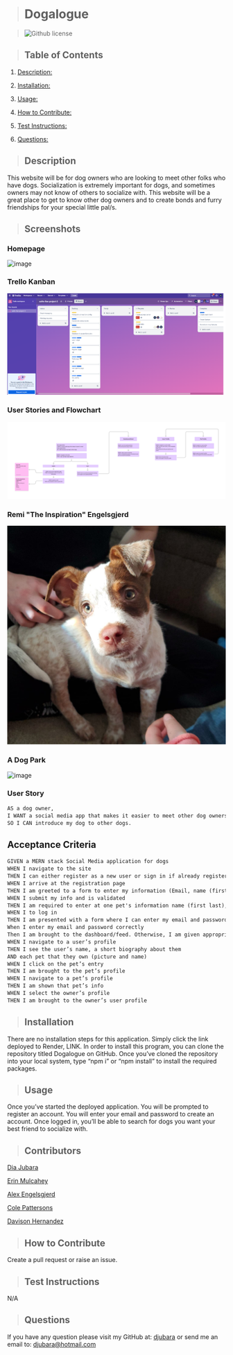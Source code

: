 > # Dogalogue

 > ![Github license](https://img.shields.io/badge/license-MIT-blue.svg)

  > ## Table of Contents

  1. [Description:](#description)
  2. [Installation:](#installation)
  3. [Usage:](#usage)
  4. [How to Contribute:](#how-to-contribute)
  
  6. [Test Instructions:](#test-instructions)
  7. [Questions:](#questions)

  > ## Description

This website will be for dog owners who are looking to meet other folks who have dogs. Socialization is extremely important for dogs, and sometimes owners may not know of others to socialize with. This website will be a great place to get to know other dog owners and to create bonds and furry friendships for your special little pal/s.

> ## Screenshots
>
### Homepage

![image](./public/images/homepage.png)

### Trello Kanban

![image](./assets/images/trello-kanban-4-dagalogue.png)

### User Stories and Flowchart

![image](./assets/images/uofm-fsw-project-3.png)

### Remi "The Inspiration" Engelsgjerd

![image](./client/public/assets/remi.jpg)

### A Dog Park

![image](./public/images/updated-comment.png)

### User Story

```md
AS a dog owner, 
I WANT a social media app that makes it easier to meet other dog owners 
SO I CAN introduce my dog to other dogs.
```

## Acceptance Criteria

```md
GIVEN a MERN stack Social Media application for dogs
WHEN I navigate to the site
THEN I can either register as a new user or sign in if already registered 
WHEN I arrive at the registration page
THEN I am greeted to a form to enter my information (Email, name (first, last), and passport)
WHEN I submit my info and is validated
THEN I am required to enter at one pet's information name (first last), size (xs, sm, md, lg, xl), Age, Breed, PhotoUrl
WHEN I to log in
THEN I am presented with a form where I can enter my email and password
When I enter my email and password correctly 
Then I am brought to the dashboard/feed. Otherwise, I am given appropriate error message
WHEN I navigate to a user’s profile
THEN I see the user’s name, a short biography about them
AND each pet that they own (picture and name)
WHEN I click on the pet’s entry
THEN I am brought to the pet’s profile
WHEN I navigate to a pet’s profile
THEN I am shown that pet’s info
WHEN I select the owner’s profile
THEN I am brought to the owner’s user profile
```

 > ## Installation

There are no installation steps for this application. Simply click the link deployed to Render, LINK.
In order to install this program, you can clone the repository titled Dogalogue on GitHub. Once you’ve cloned the repository into your local system, type “npm i” or “npm install” to install the required packages.

> ## Usage

Once you’ve started the deployed application. You will be prompted to register an account. You will enter your email and password to create an account. Once logged in, you’ll be able to search for dogs you want your best friend to socialize with.

> ## Contributors

[Dia Jubara](https://github.com/djubara)

[Erin Mulcahey](https://github.com/emulcahey)

[Alex Engelsgjerd](https://github.com/atengelsgjerd)

[Cole Pattersons](https://github.com/colepatters)

[Davison Hernandez](https://github.com/davisonchs)
  
  > ## How to Contribute

  Create a pull request or raise an issue.
  
  > ## Test Instructions

  N/A
  
  > ## Questions

  If you have any question please visit my GitHub at: [djubara](https://github.com/djubara) or send me an email to: <djubara@hotmail.com>
